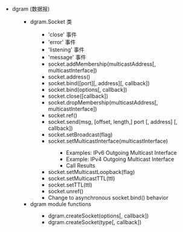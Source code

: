 <ul>
<li>dgram (数据报)
<ul>
<ul>
<li>dgram.Socket 类
<ul>
<ul>
<li>'close' 事件</li>
<li>'error' 事件</li>
<li>'listening' 事件</li>
<li>'message' 事件</li>
<li>socket.addMembership(multicastAddress[, multicastInterface])</li>
<li>socket.address()</li>
<li>socket.bind([port][, address][, callback])</li>
<li>socket.bind(options[, callback])</li>
<li>socket.close([callback])</li>
<li>socket.dropMembership(multicastAddress[, multicastInterface])</li>
<li>socket.ref()</li>
<li>socket.send(msg, [offset, length,] port [, address] [, callback])</li>
<li>socket.setBroadcast(flag)</li>
<li>socket.setMulticastInterface(multicastInterface)
<ul>
<ul>
<li>Examples: IPv6 Outgoing Multicast Interface</li>
<li>Example: IPv4 Outgoing Multicast Interface</li>
<li>Call Results</li>
</ul>
</ul>
</li>
<li>socket.setMulticastLoopback(flag)</li>
<li>socket.setMulticastTTL(ttl)</li>
<li>socket.setTTL(ttl)</li>
<li>socket.unref()</li>
<li>Change to asynchronous socket.bind() behavior</li>
</ul>
</ul>
</li>
<li>dgram module functions
<ul>
<ul>
<li>dgram.createSocket(options[, callback])</li>
<li>dgram.createSocket(type[, callback])</li>
</ul>
</ul>
</li>
</ul>
</ul>
</li>
</ul>
